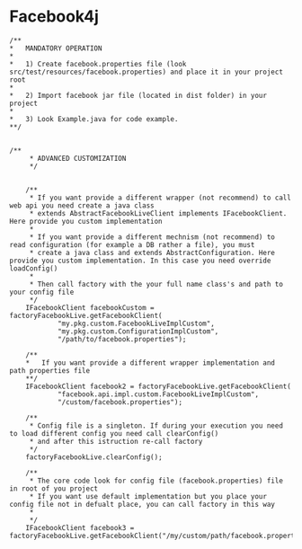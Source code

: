 # Facebook4j

	/**
	*	MANDATORY OPERATION
	*
	* 	1) Create facebook.properties file (look src/test/resources/facebook.properties) and place it in your project root
	*
	*	2) Import facebook jar file (located in dist folder) in your project
	*
	*	3) Look Example.java for code example.
	**/


	/**
         * ADVANCED CUSTOMIZATION
         */
        
        
        /**
         * If you want provide a different wrapper (not recommend) to call web api you need create a java class
         * extends AbstractFacebookLiveClient implements IFacebookClient. Here provide you custom implementation
         * 
         * If you want provide a different mechnism (not recommend) to read configuration (for example a DB rather a file), you must
         * create a java class and extends AbstractConfiguration. Here provide you custom implementation. In this case you need override loadConfig()
         * 
         * Then call factory with the your full name class's and path to your config file
         */
        IFacebookClient facebookCustom = factoryFacebookLive.getFacebookClient(
                "my.pkg.custom.FacebookLiveImplCustom",
                "my.pkg.custom.ConfigurationImplCustom",
                "/path/to/facebook.properties");

		/**
		*	If you want provide a different wrapper implementation and path properties file
		**/
        IFacebookClient facebook2 = factoryFacebookLive.getFacebookClient(
        		"facebook.api.impl.custom.FacebookLiveImplCustom",
                "/custom/facebook.properties");

        /**
         * Config file is a singleton. If during your execution you need to load different config you need call clearConfig()
         * and after this istruction re-call factory
         */
        factoryFacebookLive.clearConfig();
		
        /**
         * The core code look for config file (facebook.properties) file in root of you project
         * If you want use default implementation but you place your config file not in defualt place, you can call factory in this way
         * 
         */
        IFacebookClient facebook3 = factoryFacebookLive.getFacebookClient("/my/custom/path/facebook.properties");

